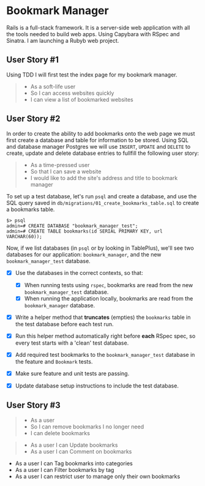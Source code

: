 # Bookmark Manager
Rails is a full-stack framework. It is a server-side web application with all the tools needed to build web apps. 
Using Capybara with RSpec and Sinatra. I am launching a Rubyb web project. 

## User Story #1

Using TDD I will first test the index page for my bookmark manager.

> - As a soft-life user
> - So I can access websites quickly
> - I can view a list of bookmarked websites



## User Story #2

In order to create the ability to add bookmarks onto the web page we must first create a database and table for information to be stored.
Using SQL and database manager Postgres we will use `INSERT`, `UPDATE` and `DELETE` to create, update and delete database entries to fullfill the following user story:

> - As a time-pressed user
> - So that I can save a website
> - I would like to add the site's address and title to bookmark manager

To set up a test database, let's run `psql` and create a database, and use the SQL query saved in `db/migrations/01_create_bookmarks_table.sql` to create a bookmarks table.

```
$> psql
admin=# CREATE DATABASE "bookmark_manager_test";
admin=# CREATE TABLE bookmarks(id SERIAL PRIMARY KEY, url VARCHAR(60));
```

Now, if we list databases (in `psql` or by looking in TablePlus), we'll see two databases for our application: `bookmark_manager`, and the new `bookmark_manager_test` database.


- [x] Use the databases in the correct contexts, so that:
  - [x] When running tests using `rspec`, bookmarks are read from the new `bookmark_manager_test` database.
  - [x] When running the application locally, bookmarks are read from the `bookmark_manager` database.
- [x] Write a helper method that **truncates** (empties) the `bookmarks` table in the test database before each test run.
- [x] Run this helper method automatically right before **each** RSpec spec, so every test starts with a 'clean' test database.
- [x] Add required test bookmarks to the `bookmark_manager_test` database in the feature and `Bookmark` tests.
- [x] Make sure feature and unit tests are passing.
- [x] Update database setup instructions to include the test database.


## User Story #3
> - As a user
> - So I can remove bookmarks I no longer need
> - I can delete bookmarks


> - As a user I can Update bookmarks
> - As a user I can Comment on bookmarks
- As a user I can Tag bookmarks into categories
- As a user I can Filter bookmarks by tag
- As a user I can restrict user to manage only their own bookmarks
